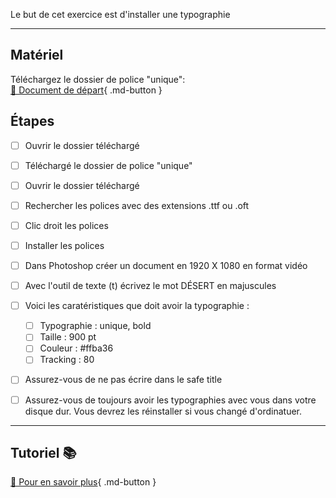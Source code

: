 Le but de cet exercice est d'installer une typographie
***  

## Matériel
Téléchargez le dossier de police "unique":      
[📁 Document de départ](https://cmontmorency365-my.sharepoint.com/:f:/g/personal/flpilote_cmontmorency_qc_ca/EjI_vOcd3nNJoxX-YMvtzr0BvAJGrpnArev0RWH74MjVwQ?e=veL2bB){ .md-button }   <br>



## Étapes

- [ ] Ouvrir le dossier téléchargé
- [ ] Téléchargé le dossier de police "unique"
- [ ] Ouvrir le dossier téléchargé
- [ ] Rechercher les polices avec des extensions .ttf ou .oft
- [ ] Clic droit les polices
- [ ] Installer les polices
- [ ] Dans Photoshop créer un document en 1920 X 1080 en format vidéo
- [ ] Avec l'outil de texte (t) écrivez le mot DÉSERT en majuscules
- [ ] Voici les caratéristiques que doit avoir la typographie :
  - [ ] Typographie : unique, bold
  - [ ] Taille : 900 pt
  - [ ] Couleur : #ffba36
  - [ ] Tracking : 80
- [ ] Assurez-vous de ne pas écrire dans le safe title
- [ ] Assurez-vous de toujours avoir les typographies avec vous dans votre disque dur. Vous devrez les réinstaller si vous changé d'ordinatuer. 
      
      


***  
## Tutoriel 📚
[📖 Pour en savoir plus](https://cmontmorency365-my.sharepoint.com/:v:/g/personal/flpilote_cmontmorency_qc_ca/EY9E_od0N_RAkXPuA25134QB1Md_l5bCWuzIIHh7N-I7fw?nav=eyJyZWZlcnJhbEluZm8iOnsicmVmZXJyYWxBcHAiOiJPbmVEcml2ZUZvckJ1c2luZXNzIiwicmVmZXJyYWxBcHBQbGF0Zm9ybSI6IldlYiIsInJlZmVycmFsTW9kZSI6InZpZXciLCJyZWZlcnJhbFZpZXciOiJNeUZpbGVzTGlua0NvcHkifX0&e=jo6Cug){ .md-button }   <br>





